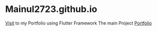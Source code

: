 # Mainul2723.github.io


[Visit]( https://mainul2723.github.io/Portfolio/) to my Portfolio using Flutter Framework 
The main Project [Portfolio](https://github.com/Mainul2723/my_portfolio)
